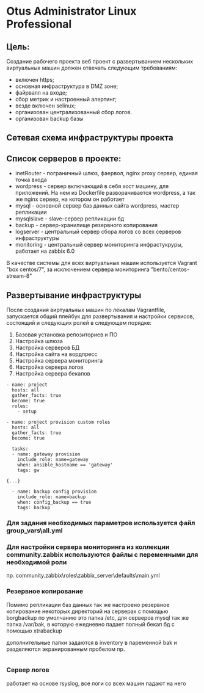 # Otus Administrator Linux Professional


## Цель:
Создание рабочего проекта
веб проект с развертыванием нескольких виртуальных машин должен отвечать следующим требованиям:

* включен https;
* основная инфраструктура в DMZ зоне;
* файрвалл на входе;
* сбор метрик и настроенный алертинг;
* везде включен selinux;
* организован централизованный сбор логов.
* организован backup базы

## Сетевая схема инфраструктуры проекта

## Cписок серверов в проекте:

* inetRouter    - пограничный шлюз, фаервол, nginx proxy сервер, единая точка входа
* wordpress     - сервер включающий в себя хост машину, для приложений. На нем из Dockerfile разворачивается wordpress, а так же nginx сервер, на котором он работает
* mysql         - основной сервер баз данных сайта wordpress, мастер репликации
* mysqlslave    - slave-сервер репликации бд
* backup        - сервер-хранилище резервного копирования
* logserver     - центральный сервер сбора логов со всех серверов инфраструктуры
* monitoring    - центральный сервер мониторинга инфрастукруры, работает на zabbix 6.0

В качестве системы для всех виртуальных машин используется Vagrant "box centos/7", за исключением сервера мониторинга "bento/centos-stream-8"

## Развертывание инфраструктуры

После создания виртуальных машин по лекалам Vagrantfile, запускается общий плейбук для развертывания и настройки сервисов, состоящий и следующих ролей в следующем порядке:

1. Базовая установка репозиториев и ПО
2. Настройка шлюза 
3. Настройка серверов БД
4. Настройка сайта на вордпресс
5. Настройка сервера мониторинга
6. Настройка сервера логов
7. Настройка сервера бекапов

```
- name: project
  hosts: all
  gather_facts: true
  become: true
  roles:
    - setup

- name: project provision custom roles
  hosts: all
  gather_facts: true
  become: true

  tasks:
  - name: gateway provision
    include_role: name=gateway
    when: ansible_hostname == 'gateway'
    tags: gw

{...}

  - name: backup config provision
    include_role: name=backup
    when: config_backup == true
    tags: backup

```

### Для задания необходимых параметров используется файл group_vars\all.yml

### Для настройки сервера мониторинга из коллекции community.zabbix используются файлы с переменными для необходимой роли
пр. community.zabbix\roles\zabbix_server\defaults\main.yml

### Резервное копирование
Помимо репликации баз данных так же настроено резервное копирование некоторых директорий на серверах с помощью borgbackup
по умолчанию это папка /etc, для серверов mysql так же папка /var/bak, в которую ежедневно падает полный бекап бд с помощью xtrabackup

дополнительные папки задаются в inventory в паременной bak и разделяются экранированным пробелом
пр.
``` bak_dir=/etc\ /var/log
```

### Сервер логов 
работает на основе rsyslog, все логи со всех машин падают на него